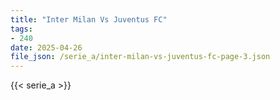 ```yaml
---
title: "Inter Milan Vs Juventus FC"
tags:
- 240
date: 2025-04-26
file_json: /serie_a/inter-milan-vs-juventus-fc-page-3.json
---
```


{{< serie_a >}}
